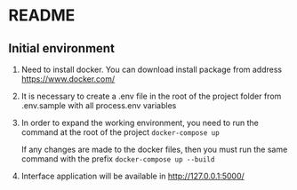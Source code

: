 # README #

## Initial environment ##
1. Need to install docker. You can download install package from address https://www.docker.com/

2. It is necessary to create a .env file in the root of the project folder from .env.sample with all process.env variables

3. In order to expand the working environment, you need to run the command at the root of the project
``docker-compose up``

    If any changes are made to the docker files, then you must run the same command with the prefix ``docker-compose up --build``

4. Interface application will be available in http://127.0.0.1:5000/
